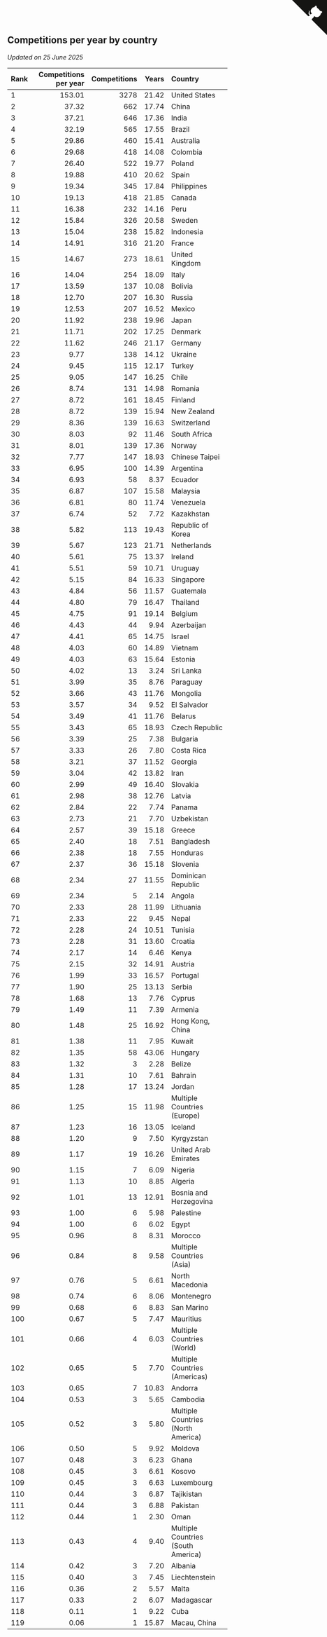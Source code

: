## Competitions per year by country

*Updated on 25 June 2025*

| Rank | Competitions per year | Competitions | Years | Country |
| :--- | ---: | ---: | ---: | :--- |
| 1 | 153.01 | 3278 | 21.42 | United States |
| 2 | 37.32 | 662 | 17.74 | China |
| 3 | 37.21 | 646 | 17.36 | India |
| 4 | 32.19 | 565 | 17.55 | Brazil |
| 5 | 29.86 | 460 | 15.41 | Australia |
| 6 | 29.68 | 418 | 14.08 | Colombia |
| 7 | 26.40 | 522 | 19.77 | Poland |
| 8 | 19.88 | 410 | 20.62 | Spain |
| 9 | 19.34 | 345 | 17.84 | Philippines |
| 10 | 19.13 | 418 | 21.85 | Canada |
| 11 | 16.38 | 232 | 14.16 | Peru |
| 12 | 15.84 | 326 | 20.58 | Sweden |
| 13 | 15.04 | 238 | 15.82 | Indonesia |
| 14 | 14.91 | 316 | 21.20 | France |
| 15 | 14.67 | 273 | 18.61 | United Kingdom |
| 16 | 14.04 | 254 | 18.09 | Italy |
| 17 | 13.59 | 137 | 10.08 | Bolivia |
| 18 | 12.70 | 207 | 16.30 | Russia |
| 19 | 12.53 | 207 | 16.52 | Mexico |
| 20 | 11.92 | 238 | 19.96 | Japan |
| 21 | 11.71 | 202 | 17.25 | Denmark |
| 22 | 11.62 | 246 | 21.17 | Germany |
| 23 | 9.77 | 138 | 14.12 | Ukraine |
| 24 | 9.45 | 115 | 12.17 | Turkey |
| 25 | 9.05 | 147 | 16.25 | Chile |
| 26 | 8.74 | 131 | 14.98 | Romania |
| 27 | 8.72 | 161 | 18.45 | Finland |
| 28 | 8.72 | 139 | 15.94 | New Zealand |
| 29 | 8.36 | 139 | 16.63 | Switzerland |
| 30 | 8.03 | 92 | 11.46 | South Africa |
| 31 | 8.01 | 139 | 17.36 | Norway |
| 32 | 7.77 | 147 | 18.93 | Chinese Taipei |
| 33 | 6.95 | 100 | 14.39 | Argentina |
| 34 | 6.93 | 58 | 8.37 | Ecuador |
| 35 | 6.87 | 107 | 15.58 | Malaysia |
| 36 | 6.81 | 80 | 11.74 | Venezuela |
| 37 | 6.74 | 52 | 7.72 | Kazakhstan |
| 38 | 5.82 | 113 | 19.43 | Republic of Korea |
| 39 | 5.67 | 123 | 21.71 | Netherlands |
| 40 | 5.61 | 75 | 13.37 | Ireland |
| 41 | 5.51 | 59 | 10.71 | Uruguay |
| 42 | 5.15 | 84 | 16.33 | Singapore |
| 43 | 4.84 | 56 | 11.57 | Guatemala |
| 44 | 4.80 | 79 | 16.47 | Thailand |
| 45 | 4.75 | 91 | 19.14 | Belgium |
| 46 | 4.43 | 44 | 9.94 | Azerbaijan |
| 47 | 4.41 | 65 | 14.75 | Israel |
| 48 | 4.03 | 60 | 14.89 | Vietnam |
| 49 | 4.03 | 63 | 15.64 | Estonia |
| 50 | 4.02 | 13 | 3.24 | Sri Lanka |
| 51 | 3.99 | 35 | 8.76 | Paraguay |
| 52 | 3.66 | 43 | 11.76 | Mongolia |
| 53 | 3.57 | 34 | 9.52 | El Salvador |
| 54 | 3.49 | 41 | 11.76 | Belarus |
| 55 | 3.43 | 65 | 18.93 | Czech Republic |
| 56 | 3.39 | 25 | 7.38 | Bulgaria |
| 57 | 3.33 | 26 | 7.80 | Costa Rica |
| 58 | 3.21 | 37 | 11.52 | Georgia |
| 59 | 3.04 | 42 | 13.82 | Iran |
| 60 | 2.99 | 49 | 16.40 | Slovakia |
| 61 | 2.98 | 38 | 12.76 | Latvia |
| 62 | 2.84 | 22 | 7.74 | Panama |
| 63 | 2.73 | 21 | 7.70 | Uzbekistan |
| 64 | 2.57 | 39 | 15.18 | Greece |
| 65 | 2.40 | 18 | 7.51 | Bangladesh |
| 66 | 2.38 | 18 | 7.55 | Honduras |
| 67 | 2.37 | 36 | 15.18 | Slovenia |
| 68 | 2.34 | 27 | 11.55 | Dominican Republic |
| 69 | 2.34 | 5 | 2.14 | Angola |
| 70 | 2.33 | 28 | 11.99 | Lithuania |
| 71 | 2.33 | 22 | 9.45 | Nepal |
| 72 | 2.28 | 24 | 10.51 | Tunisia |
| 73 | 2.28 | 31 | 13.60 | Croatia |
| 74 | 2.17 | 14 | 6.46 | Kenya |
| 75 | 2.15 | 32 | 14.91 | Austria |
| 76 | 1.99 | 33 | 16.57 | Portugal |
| 77 | 1.90 | 25 | 13.13 | Serbia |
| 78 | 1.68 | 13 | 7.76 | Cyprus |
| 79 | 1.49 | 11 | 7.39 | Armenia |
| 80 | 1.48 | 25 | 16.92 | Hong Kong, China |
| 81 | 1.38 | 11 | 7.95 | Kuwait |
| 82 | 1.35 | 58 | 43.06 | Hungary |
| 83 | 1.32 | 3 | 2.28 | Belize |
| 84 | 1.31 | 10 | 7.61 | Bahrain |
| 85 | 1.28 | 17 | 13.24 | Jordan |
| 86 | 1.25 | 15 | 11.98 | Multiple Countries (Europe) |
| 87 | 1.23 | 16 | 13.05 | Iceland |
| 88 | 1.20 | 9 | 7.50 | Kyrgyzstan |
| 89 | 1.17 | 19 | 16.26 | United Arab Emirates |
| 90 | 1.15 | 7 | 6.09 | Nigeria |
| 91 | 1.13 | 10 | 8.85 | Algeria |
| 92 | 1.01 | 13 | 12.91 | Bosnia and Herzegovina |
| 93 | 1.00 | 6 | 5.98 | Palestine |
| 94 | 1.00 | 6 | 6.02 | Egypt |
| 95 | 0.96 | 8 | 8.31 | Morocco |
| 96 | 0.84 | 8 | 9.58 | Multiple Countries (Asia) |
| 97 | 0.76 | 5 | 6.61 | North Macedonia |
| 98 | 0.74 | 6 | 8.06 | Montenegro |
| 99 | 0.68 | 6 | 8.83 | San Marino |
| 100 | 0.67 | 5 | 7.47 | Mauritius |
| 101 | 0.66 | 4 | 6.03 | Multiple Countries (World) |
| 102 | 0.65 | 5 | 7.70 | Multiple Countries (Americas) |
| 103 | 0.65 | 7 | 10.83 | Andorra |
| 104 | 0.53 | 3 | 5.65 | Cambodia |
| 105 | 0.52 | 3 | 5.80 | Multiple Countries (North America) |
| 106 | 0.50 | 5 | 9.92 | Moldova |
| 107 | 0.48 | 3 | 6.23 | Ghana |
| 108 | 0.45 | 3 | 6.61 | Kosovo |
| 109 | 0.45 | 3 | 6.63 | Luxembourg |
| 110 | 0.44 | 3 | 6.87 | Tajikistan |
| 111 | 0.44 | 3 | 6.88 | Pakistan |
| 112 | 0.44 | 1 | 2.30 | Oman |
| 113 | 0.43 | 4 | 9.40 | Multiple Countries (South America) |
| 114 | 0.42 | 3 | 7.20 | Albania |
| 115 | 0.40 | 3 | 7.45 | Liechtenstein |
| 116 | 0.36 | 2 | 5.57 | Malta |
| 117 | 0.33 | 2 | 6.07 | Madagascar |
| 118 | 0.11 | 1 | 9.22 | Cuba |
| 119 | 0.06 | 1 | 15.87 | Macau, China |


<a href="https://github.com/JustinTimeCuber/wca_statistics" class="github-corner" aria-label="View source on Github"><svg width="80" height="80" viewBox="0 0 250 250" style="fill:#151513; color:#fff; position: absolute; top: 0; border: 0; right: 0;" aria-hidden="true"><path d="M0,0 L115,115 L130,115 L142,142 L250,250 L250,0 Z"></path><path d="M128.3,109.0 C113.8,99.7 119.0,89.6 119.0,89.6 C122.0,82.7 120.5,78.6 120.5,78.6 C119.2,72.0 123.4,76.3 123.4,76.3 C127.3,80.9 125.5,87.3 125.5,87.3 C122.9,97.6 130.6,101.9 134.4,103.2" fill="currentColor" style="transform-origin: 130px 106px;" class="octo-arm"></path><path d="M115.0,115.0 C114.9,115.1 118.7,116.5 119.8,115.4 L133.7,101.6 C136.9,99.2 139.9,98.4 142.2,98.6 C133.8,88.0 127.5,74.4 143.8,58.0 C148.5,53.4 154.0,51.2 159.7,51.0 C160.3,49.4 163.2,43.6 171.4,40.1 C171.4,40.1 176.1,42.5 178.8,56.2 C183.1,58.6 187.2,61.8 190.9,65.4 C194.5,69.0 197.7,73.2 200.1,77.6 C213.8,80.2 216.3,84.9 216.3,84.9 C212.7,93.1 206.9,96.0 205.4,96.6 C205.1,102.4 203.0,107.8 198.3,112.5 C181.9,128.9 168.3,122.5 157.7,114.1 C157.9,116.9 156.7,120.9 152.7,124.9 L141.0,136.5 C139.8,137.7 141.6,141.9 141.8,141.8 Z" fill="currentColor" class="octo-body"></path></svg></a><style>.github-corner:hover .octo-arm{animation:octocat-wave 560ms ease-in-out}@keyframes octocat-wave{0%,100%{transform:rotate(0)}20%,60%{transform:rotate(-25deg)}40%,80%{transform:rotate(10deg)}}@media (max-width:500px){.github-corner:hover .octo-arm{animation:none}.github-corner .octo-arm{animation:octocat-wave 560ms ease-in-out}}</style>

